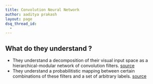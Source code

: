 ```yaml
---
title: Convolution Neural Network
author: aaditya prakash
layout: page
dsq_thread_id:
  - 
---
```


## What do they understand ?

 * They understand a decomposition of their visual input space as a hierarchical-modular network of convolution filters. [source](http://blog.keras.io/how-convolutional-neural-networks-see-the-world.html)
 * They understand a probabilitistic mapping between certain combinations of these filters and a set of arbitrary labels. [source](http://blog.keras.io/how-convolutional-neural-networks-see-the-world.html)
 

    
